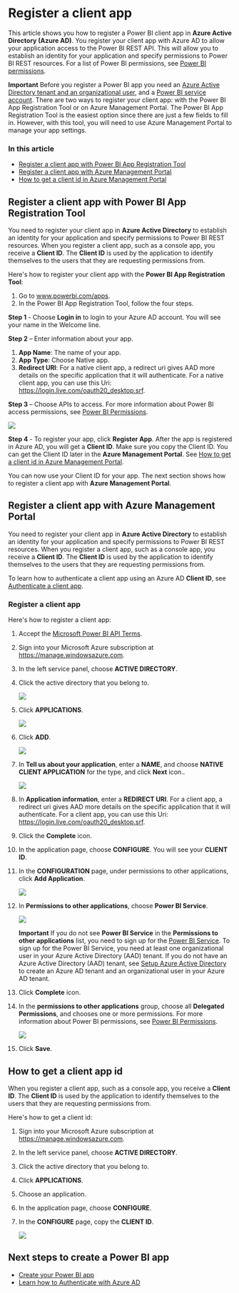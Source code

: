 ﻿<properties
   pageTitle="Register a client app"
   description="Register a client app"
   services="powerbi"
   documentationCenter=""
   authors="dvana"
   manager="mblythe"
   editor=""
   tags=""/>

<tags
   ms.service="powerbi"
   ms.devlang="NA"
   ms.topic="article"
   ms.tgt_pltfrm="NA"
   ms.workload="powerbi"
   ms.date="11/01/2015"
   ms.author="derrickv"/>

# Register a client app

This article shows you how to register a Power BI client app in **Azure Active Directory (Azure AD)**. You register your client app with Azure AD to allow your application access to the Power BI REST API. This will allow you to establish an identity for your application and specify permissions to Power BI REST resources. For a list of Power BI permissions, see [Power BI permissions](Power+BI+Permissions.md).

**Important** Before you register a Power BI app you need an [Azure Active Directory tenant and an organizational user](Create+an+Azure+Active+Directory+tenant.md), and a [Power BI service account](Sign+up+for+Power+BI+service.md).
There are two ways to register your client app: with the Power BI App Registration Tool or on Azure Management Portal. The Power BI App Registration Tool is the easiest option since there are just a few fields to fill in. However, with this tool, you will need to use Azure Management Portal to manage your app settings.
### In this article

- [Register a client app with Power BI App Registration Tool](#clientTool)
- [Register a client app with Azure Management Portal](#client)
- [How to get a client id in Azure Management Portal](#clientID)

<a name="clientTool"></a>
## Register a client app with Power BI App Registration Tool
You need to register your client app in **Azure Active Directory** to establish an identity for your application and specify permissions to Power BI REST resources. When you register a client app, such as a console app, you receive a **Client ID**.  The **Client ID** is used by the application to identify themselves to the users that they are requesting permissions from.

Here's how to register your client app with the **Power BI App Registration Tool**:

1. Go to www.powerbi.com/apps.
2. In the Power BI App Registration Tool, follow the four steps.

**Step 1** - Choose **Login in** to login to your Azure AD account. You will see your name in the Welcome line.

**Step 2** – Enter information about your app.
 
1. **App Name**: The name of your app.
2. **App Type**: Choose Native app.
3. **Redirect URI**: For a native client app, a redirect uri gives AAD more details on the specific application that it will authenticate. For a native client app, you can use this Uri: https://login.live.com/oauth20_desktop.srf.

**Step 3** – Choose APIs to access. For more information about Power BI access permissions, see [Power BI Permissions](Power+BI+permissions.md).

![](media/powerbi-developer-register-a-client-app/register-app-tool-step-3.png)

**Step 4** - To register your app, click **Register App**. After the app is registered in Azure AD, you will get a **Client ID**. Make sure you copy the Client ID. You can get the Client ID later in the **Azure Management Portal**. See [How to get a client id in Azure Management Portal](#clientID).

You can now use your Client ID for your app. The next section shows how to register a client app with **Azure Management Portal**.

<a name="client"></a>
## Register a client app with Azure Management Portal
You need to register your client app in **Azure Active Directory** to establish an identity for your application and specify permissions to Power BI REST resources. When you register a client app, such as a console app, you receive a **Client ID**.  The **Client ID** is used by the application to identify themselves to the users that they are requesting permissions from.

To learn how to authenticate a client app using an Azure AD **Client ID**, see [Authenticate a client app](Authenticate+a+client+app.md).

### Register a client app

Here's how to register a client app:
1. Accept the [Microsoft Power BI API Terms](https://powerbi.microsoft.com/en-us/api-terms).
2. Sign into your Microsoft Azure subscription at https://manage.windowsazure.com.
3. In the left service panel, choose **ACTIVE DIRECTORY**.
4. Click the active directory that you belong to.

    ![](media/powerbi-developer-register-a-client-app/register-app-ad.png)

5. Click **APPLICATIONS**.

    ![](media/powerbi-developer-register-a-client-app/register-app-applications.png)

6. Click **ADD**.

    ![](media/powerbi-developer-register-a-client-app/register-app-add.png)

7. In **Tell us about your application**, enter a **NAME**, and choose **NATIVE CLIENT APPLICATION** for the type, and click **Next** icon..

    ![](media/powerbi-developer-register-a-client-app/register-app-client-app.png)

8. In **Application information**, enter a **REDIRECT URI**. For a client app, a redirect uri gives AAD more details on the specific application that it will authenticate. For a client app, you can use this Uri: https://login.live.com/oauth20_desktop.srf.

9.	Click the **Complete** icon.
10.	In the application page, choose **CONFIGURE**. You will see your **CLIENT ID**.
11.	In the **CONFIGURATION** page, under permissions to other applications, click **Add Application**.

    ![](media/powerbi-developer-register-a-client-app/register-app-add-application.png)

12. In **Permissions to other applications**, choose **Power BI Service**.

    ![](media/powerbi-developer-register-a-client-app/register-app-permissions-to-other-applications.png)

      **Important** If you do not see **Power BI Service** in the **Permissions to other applications** list, you need to sign up for the [Power BI Service](https://www.powerbi.com/). To sign up for the Power BI Service, you need at least one organizational user in your Azure Active Directory (AAD) tenant. If you do not have an Azure Active Directory (AAD) tenant, see [Setup Azure Active Directory](Setup+Azure+Active+Directory.md) to create an Azure AD tenant and an organizational user in your Azure AD tenant.

13. Click **Complete** icon.
14. In the **permissions to other applications** group, choose all **Delegated Permissions**, and chooses one or more permissions. For more information about Power BI permissions, see [Power BI Permissions](Power+BI+permissions.md).

    ![](media/powerbi-developer-register-a-client-app/register-app-delegated-permissions.png)

15. Click **Save**.

<a name="clientID"></a>
## How to get a client app id
When you register a client app, such as a console app, you receive a **Client ID**.  The **Client ID** is used by the application to identify themselves to the users that they are requesting permissions from.

Here's how to get a client id:

1. Sign into your Microsoft Azure subscription at https://manage.windowsazure.com.
2. In the left service panel, choose **ACTIVE DIRECTORY**.
3. Click the active directory that you belong to.
4. Click **APPLICATIONS**.
5. Choose an application.
6. In the application page, choose **CONFIGURE**.
7. In the **CONFIGURE** page, copy the **CLIENT ID**.

    ![](media/powerbi-developer-register-a-client-app/register-app-clientid.png)

## Next steps to create a Power BI app
- [Create your Power BI app](powerbi-developer-introduction-to-creating-a-power-bi-app.md)
- [Learn how to Authenticate with Azure AD](powerbi-developer-authenticate-to-power-bi-service.md)
